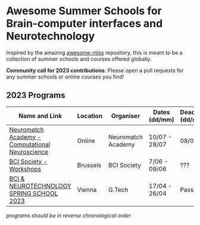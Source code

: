 # Awesome Summer Schools for Brain-computer interfaces and Neurotechnology 

Inspired by the amazing [awesome-mlss](https://github.com/sshkhr/awesome-mlss) repository, this is meant to be a 
collection of summer schools and courses offered globally.

**Community call for 2023 contributions**: Please open a pull requests for any summer schools or online courses
you find!

## 2023 Programs

| Name and Link                                                                            | Location | Organiser          | Dates (dd/mm) | Deadline (dd/mm) | Fee    | Notes |
|------------------------------------------------------------------------------------------|----------|--------------------|---------------|------------------|--------|-------|
| [Neuromatch Academy - Computational Neuroscience](https://academy.neuromatch.io/courses) | Online   | Neuromatch Academy | 10/07 - 28/07 | 08/05            | varies |       |
| [BCI Society - Workshops](https://bcisociety.org/workshops/)                             | Brussels | BCI Society        | 7/06 - 09/06  | ???              | varies |       |
| [BCI & NEUROTECHNOLOGY SPRING SCHOOL 2023](https://www.gtec.at/spring-school-2023/)      | Vienna   | G.Tech             | 17/04 - 26/04 | Passed           |        |       |

*programs should be in reverse chronological order*
